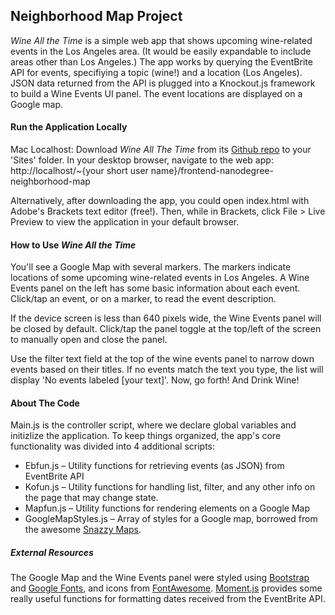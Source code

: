 ## Neighborhood Map Project
*Wine All the Time* is a simple web app that shows upcoming wine-related events in the Los Angeles area. (It would be easily expandable to include areas other than Los Angeles.) The app works by querying the EventBrite API for events, specifiying a topic (wine!) and a location (Los Angeles). JSON data returned from the API is plugged into a Knockout.js framework to build a Wine Events UI panel. The event locations are displayed on a Google map.

#### Run the Application Locally
Mac Localhost: Download *Wine All The Time* from its [Github repo](https://github.com/computershawn/frontend-nanodegree-neighborhood-map) to your 'Sites' folder. In your desktop browser, navigate to the web app: http://localhost/~{your short user name}/frontend-nanodegree-neighborhood-map

Alternatively, after downloading the app, you could open index.html with Adobe's Brackets text editor (free!). Then, while in Brackets, click File > Live Preview to view the application in your default browser.

#### How to Use *Wine All the Time*
You'll see a Google Map with several markers. The markers indicate locations of some upcoming wine-related events in Los Angeles. A Wine Events panel on the left has some basic information about each event. Click/tap an event, or on a marker, to read the event description.

If the device screen is less than 640 pixels wide, the Wine Events panel will be closed by default. Click/tap the panel toggle at the top/left of the screen to manually open and close the panel.

Use the filter text field at the top of the wine events panel to narrow down events based on their titles. If no events match the text you type, the list will display 'No events labeled [your text]'. Now, go forth! And Drink Wine!

#### About The Code
Main.js is the controller script, where we declare global variables and initizlize the application. To keep things organized, the app's core functionality was divided into 4 additional scripts:
* Ebfun.js – Utility functions for retrieving events (as JSON) from EventBrite API
* Kofun.js  – Utility functions for handling list, filter, and any other info on the page that may change state.
* Mapfun.js – Utility functions for rendering elements on a Google Map
* GoogleMapStyles.js – Array of styles for a Google map, borrowed from the awesome [Snazzy Maps](http://snazzymaps.com/).
##### External Resources
The Google Map and the Wine Events panel were styled using [Bootstrap](http://getbootstrap.com/) and [Google Fonts](https://www.google.com/fonts), and icons from [FontAwesome](https://fortawesome.github.io/Font-Awesome/). [Moment.js](http:momentjs.com) provides some really useful functions for formatting dates received from the EventBrite API.
